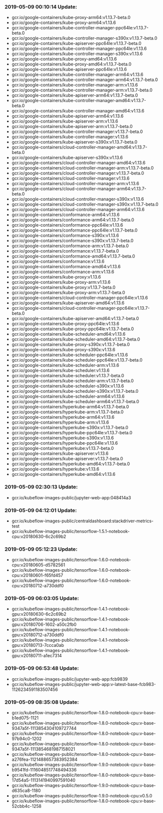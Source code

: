 ### 2019-05-09 00:10:14 Update:

- gcr.io/google-containers/kube-proxy-arm64:v1.13.7-beta.0
- gcr.io/google-containers/kube-proxy-arm64:v1.13.6
- gcr.io/google-containers/kube-controller-manager-ppc64le:v1.13.7-beta.0
- gcr.io/google-containers/kube-controller-manager-s390x:v1.13.7-beta.0
- gcr.io/google-containers/kube-apiserver-ppc64le:v1.13.7-beta.0
- gcr.io/google-containers/kube-controller-manager-ppc64le:v1.13.6
- gcr.io/google-containers/kube-controller-manager-s390x:v1.13.6
- gcr.io/google-containers/kube-proxy-amd64:v1.13.6
- gcr.io/google-containers/kube-proxy-amd64:v1.13.7-beta.0
- gcr.io/google-containers/kube-apiserver-ppc64le:v1.13.6
- gcr.io/google-containers/kube-controller-manager-arm64:v1.13.6
- gcr.io/google-containers/kube-controller-manager-arm64:v1.13.7-beta.0
- gcr.io/google-containers/kube-controller-manager-arm:v1.13.6
- gcr.io/google-containers/kube-controller-manager-arm:v1.13.7-beta.0
- gcr.io/google-containers/kube-apiserver-arm64:v1.13.7-beta.0
- gcr.io/google-containers/kube-controller-manager-amd64:v1.13.7-beta.0
- gcr.io/google-containers/kube-controller-manager-amd64:v1.13.6
- gcr.io/google-containers/kube-apiserver-arm64:v1.13.6
- gcr.io/google-containers/kube-apiserver-arm:v1.13.6
- gcr.io/google-containers/kube-apiserver-arm:v1.13.7-beta.0
- gcr.io/google-containers/kube-controller-manager:v1.13.7-beta.0
- gcr.io/google-containers/kube-controller-manager:v1.13.6
- gcr.io/google-containers/kube-apiserver-s390x:v1.13.7-beta.0
- gcr.io/google-containers/cloud-controller-manager-amd64:v1.13.7-beta.0
- gcr.io/google-containers/kube-apiserver-s390x:v1.13.6
- gcr.io/google-containers/cloud-controller-manager-amd64:v1.13.6
- gcr.io/google-containers/cloud-controller-manager-arm:v1.13.7-beta.0
- gcr.io/google-containers/cloud-controller-manager:v1.13.7-beta.0
- gcr.io/google-containers/cloud-controller-manager:v1.13.6
- gcr.io/google-containers/cloud-controller-manager-arm:v1.13.6
- gcr.io/google-containers/cloud-controller-manager-arm64:v1.13.7-beta.0
- gcr.io/google-containers/cloud-controller-manager-s390x:v1.13.6
- gcr.io/google-containers/cloud-controller-manager-s390x:v1.13.7-beta.0
- gcr.io/google-containers/cloud-controller-manager-arm64:v1.13.6
- gcr.io/google-containers/conformance-arm64:v1.13.6
- gcr.io/google-containers/conformance-arm64:v1.13.7-beta.0
- gcr.io/google-containers/conformance-ppc64le:v1.13.6
- gcr.io/google-containers/conformance-ppc64le:v1.13.7-beta.0
- gcr.io/google-containers/conformance-s390x:v1.13.6
- gcr.io/google-containers/conformance-s390x:v1.13.7-beta.0
- gcr.io/google-containers/conformance-arm:v1.13.7-beta.0
- gcr.io/google-containers/conformance:v1.13.7-beta.0
- gcr.io/google-containers/conformance-amd64:v1.13.7-beta.0
- gcr.io/google-containers/conformance:v1.13.6
- gcr.io/google-containers/conformance-amd64:v1.13.6
- gcr.io/google-containers/conformance-arm:v1.13.6
- gcr.io/google-containers/kube-proxy:v1.13.6
- gcr.io/google-containers/kube-proxy-arm:v1.13.6
- gcr.io/google-containers/kube-proxy:v1.13.7-beta.0
- gcr.io/google-containers/kube-proxy-arm:v1.13.7-beta.0
- gcr.io/google-containers/cloud-controller-manager-ppc64le:v1.13.6
- gcr.io/google-containers/kube-apiserver-amd64:v1.13.6
- gcr.io/google-containers/cloud-controller-manager-ppc64le:v1.13.7-beta.0
- gcr.io/google-containers/kube-apiserver-amd64:v1.13.7-beta.0
- gcr.io/google-containers/kube-proxy-ppc64le:v1.13.6
- gcr.io/google-containers/kube-proxy-ppc64le:v1.13.7-beta.0
- gcr.io/google-containers/kube-scheduler-amd64:v1.13.6
- gcr.io/google-containers/kube-scheduler-amd64:v1.13.7-beta.0
- gcr.io/google-containers/kube-proxy-s390x:v1.13.7-beta.0
- gcr.io/google-containers/kube-proxy-s390x:v1.13.6
- gcr.io/google-containers/kube-scheduler-ppc64le:v1.13.6
- gcr.io/google-containers/kube-scheduler-ppc64le:v1.13.7-beta.0
- gcr.io/google-containers/kube-scheduler-arm:v1.13.6
- gcr.io/google-containers/kube-scheduler:v1.13.6
- gcr.io/google-containers/kube-scheduler:v1.13.7-beta.0
- gcr.io/google-containers/kube-scheduler-arm:v1.13.7-beta.0
- gcr.io/google-containers/kube-scheduler-s390x:v1.13.6
- gcr.io/google-containers/kube-scheduler-s390x:v1.13.7-beta.0
- gcr.io/google-containers/kube-scheduler-arm64:v1.13.6
- gcr.io/google-containers/kube-scheduler-arm64:v1.13.7-beta.0
- gcr.io/google-containers/hyperkube-arm64:v1.13.7-beta.0
- gcr.io/google-containers/hyperkube-arm:v1.13.7-beta.0
- gcr.io/google-containers/hyperkube-arm64:v1.13.6
- gcr.io/google-containers/hyperkube-arm:v1.13.6
- gcr.io/google-containers/hyperkube-s390x:v1.13.7-beta.0
- gcr.io/google-containers/hyperkube-ppc64le:v1.13.7-beta.0
- gcr.io/google-containers/hyperkube-s390x:v1.13.6
- gcr.io/google-containers/hyperkube-ppc64le:v1.13.6
- gcr.io/google-containers/hyperkube:v1.13.7-beta.0
- gcr.io/google-containers/kube-apiserver:v1.13.6
- gcr.io/google-containers/kube-apiserver:v1.13.7-beta.0
- gcr.io/google-containers/hyperkube-amd64:v1.13.7-beta.0
- gcr.io/google-containers/hyperkube:v1.13.6
- gcr.io/google-containers/hyperkube-amd64:v1.13.6
### 2019-05-09 02:30:13 Update:

- gcr.io/kubeflow-images-public/jupyter-web-app:048414a3
### 2019-05-09 04:12:01 Update:

- gcr.io/kubeflow-images-public/centraldashboard:stackdriver-metrics-test
- gcr.io/kubeflow-images-public/tensorflow-1.5.1-notebook-cpu:v20180630-6c2c69b2
### 2019-05-09 05:12:23 Update:

- gcr.io/kubeflow-images-public/tensorflow-1.6.0-notebook-cpu:v20180605-d5782561
- gcr.io/kubeflow-images-public/tensorflow-1.6.0-notebook-cpu:v20180601-f65fd457
- gcr.io/kubeflow-images-public/tensorflow-1.6.0-notebook-cpu:v20180712-a730ddf0
### 2019-05-09 06:03:05 Update:

- gcr.io/kubeflow-images-public/tensorflow-1.4.1-notebook-gpu:v20180630-6c2c69b2
- gcr.io/kubeflow-images-public/tensorflow-1.4.1-notebook-gpu:v20180706-1602-a50c2fb0
- gcr.io/kubeflow-images-public/tensorflow-1.4.1-notebook-gpu:v20180712-a730ddf0
- gcr.io/kubeflow-images-public/tensorflow-1.4.1-notebook-gpu:v20180713-7ccca0ab
- gcr.io/kubeflow-images-public/tensorflow-1.4.1-notebook-gpu:v20180711-a1ec7314
### 2019-05-09 06:53:48 Update:

- gcr.io/kubeflow-images-public/jupyter-web-app:fcb9839
- gcr.io/kubeflow-images-public/jupyter-web-app:v-latest-base-fcb983-1126234591183507456
### 2019-05-09 08:35:08 Update:

- gcr.io/kubeflow-images-public/tensorflow-1.8.0-notebook-cpu:v-base-b1ed075-1121
- gcr.io/kubeflow-images-public/tensorflow-1.8.0-notebook-cpu:v-base-9347a5f-1113854304109727744
- gcr.io/kubeflow-images-public/tensorflow-1.8.0-notebook-cpu:v-base-97b94c0-1202
- gcr.io/kubeflow-images-public/tensorflow-1.8.0-notebook-cpu:v-base-9347a5f-1113854681987158021
- gcr.io/kubeflow-images-public/tensorflow-1.8.0-notebook-cpu:v-base-a276fea-1121488657383952384
- gcr.io/kubeflow-images-public/tensorflow-1.9.0-notebook-cpu:v-base-b9541fd-1116048517748494336
- gcr.io/kubeflow-images-public/tensorflow-1.8.0-notebook-cpu:v-base-17d54a5-1113141940997591040
- gcr.io/kubeflow-images-public/tensorflow-1.9.0-notebook-cpu:v-base-d635ca8-1180
- gcr.io/kubeflow-images-public/tensorflow-1.9.0-notebook-cpu:v0.5.0
- gcr.io/kubeflow-images-public/tensorflow-1.8.0-notebook-cpu:v-base-52cbb4c-1258
